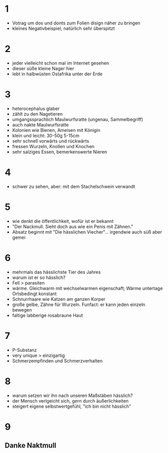 # 1
- Votrag um dos und donts zum Folien disign näher zu bringen
- kleines Negativbeispiel, natürlich sehr überspitzt
# 2
- jeder vielleicht schon mal im Internet gesehen
- dieser süße kleine Nager hier
- lebt in halbwüsten Ostafrika unter der Erde
# 3
- heterocephalus glaber
- zählt zu den Nagetieren
- umgangssprachlich Maulwurfsratte (ungenau, Sammelbegriff)
- auch nakte Maulwurfsratte
- Kolonien wie Bienen, Ameisen mit Königin
- klein und leicht: 30-50g   5-15cm
- sehr schnell vorwärts und rückwärts
- fressen Wurzeln, Knollen und Knochen
- sehr salziges Essen, bemerkenswerte Nieren
# 4
- schwer zu sehen, aber: mit dem Stachelschwein verwandt
# 5
- wie denkt die öffentlichkeit, wofür ist er bekannt
- "Der Nackmull. Sieht doch aus wie ein Penis mit Zähnen."
- Absatz beginnt mit "Die hässlichen Viecher"... irgendwie auch süß aber gemei
# 6
- mehrmals das hässlichste Tier des Jahres
- warum ist er so hässlich?
- Fell > parasiten
- wärme. Gleichwarm mit wechselwarmen eigenschaft; Wärme untertage Ortsbedingt konstant
- Schnurrhaare wie Katzen am ganzen Korper
- große gelbe, Zähne für Wurzeln. Funfact: er kann jeden einzeln bewegen
- faltige labberige rosabraune Haut
# 7
- P-Substanz
- very unique > einzigartig
- Schmerzempfinden und Schmerzverhalten 
# 8
- warum setzen wir ihn nach unseren Maßstäben hässlich?
- der Mensch verlgeicht sich, gern durch äußerlichkeiten
- steigert eigene selbstwertgefühl, "ich bin nicht hässlich"
# 9
## Danke Naktmull